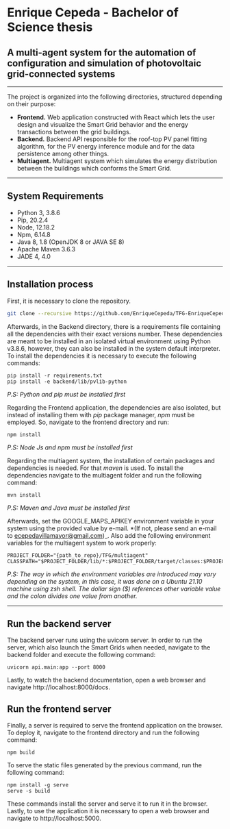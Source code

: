 # Enrique Cepeda - Bachelor of Science thesis

## A multi-agent system for the automation of configuration and simulation of photovoltaic grid-connected systems

---

The project is organized into the following directories, structured depending on their purpose:

- **Frontend.** Web application constructed with React which lets the user design and visualize the Smart Grid behavior and the energy transactions between the grid buildings.
- **Backend.** Backend API responsible for the roof-top PV panel fitting algorithm, for the PV energy inference module and for the data persistence among other things.
- **Multiagent.** Multiagent system which simulates the energy distribution between the buildings which conforms the Smart Grid.

---

## System Requirements

- Python 3, 3.8.6
- Pip, 20.2.4
- Node, 12.18.2
- Npm, 6.14.8
- Java 8, 1.8 (OpenJDK 8 or JAVA SE 8)
- Apache Maven 3.6.3
- JADE 4, 4.0

---

## Installation process

First, it is necessary to clone the repository.

```bash
git clone --recursive https://github.com/EnriqueCepeda/TFG-EnriqueCepeda.git
```

Afterwards, in the Backend directory, there is a requirements file containing all the dependencies with their exact versions number. These dependencies are meant to be installed in an isolated virtual environment using Python v3.8.6, however, they can also be installed in the system default interpreter. To install the dependencies it is necessary to execute the following commands:

```
pip install -r requirements.txt
pip install -e backend/lib/pvlib-python
```

_P.S: Python and pip must be installed first_

Regarding the Frontend application, the dependencies are also isolated, but instead of installing them with _pip_ package manager, _npm_ must be employed. So, navigate to the frontend directory and run:

```
npm install
```

_P.S: Node Js and npm must be installed first_

Regarding the multiagent system, the installation of certain packages and dependencies is needed. For that _maven_ is used. To install the dependencies navigate to the multiagent folder and run the following command:

```
mvn install
```

_P.S: Maven and Java must be installed first_

Afterwards, set the GOOGLE_MAPS_APIKEY environment variable in your system using the provided value by e-mail. \*(If not, please send an e-mail to ecepedavillamayor@gmail.com)\_. Also add the following environment variables for the multiagent system to work properly:

```
PROJECT_FOLDER="{path_to_repo}/TFG/multiagent"
CLASSPATH="$PROJECT_FOLDER/lib/*:$PROJECT_FOLDER/target/classes:$PROJECT_FOLDER/target/dependency/*"
```

_P.S: The way in which the environment variables are introduced may vary depending on the system, in this case, it was done on a Ubuntu 21.10 machine using zsh shell. The dollar sign ($) references other variable value and the colon divides one value from another._

---

## Run the backend server

The backend server runs using the uvicorn server. In order to run the server, which also launch the Smart Grids when needed, navigate to the backend folder and execute the following command:

```
uvicorn api.main:app --port 8000
```

Lastly, to watch the backend documentation, open a web browser and navigate http://localhost:8000/docs.

## Run the frontend server

Finally, a server is required to serve the frontend application on the browser. To deploy it, navigate to the frontend directory and run the following command:

```
npm build
```

To serve the static files generated by the previous command, run the following command:

```
npm install -g serve
serve -s build
```

These commands install the server and serve it to run it in the browser.
Lastly, to use the application it is necessary to open a web browser and navigate to http://localhost:5000.

